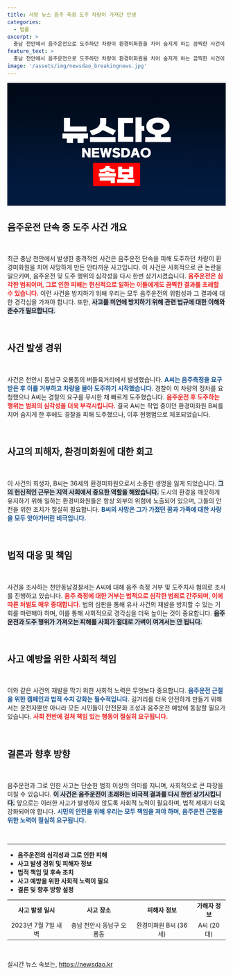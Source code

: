 ```yaml
---
title: 사망 뉴스 음주 측정 도주 차량이 가져간 인생
categories:
  - 법률
excerpt: >
  충남 천안에서 음주운전으로 도주하던 차량이 환경미화원을 치어 숨지게 하는 끔찍한 사건이 발생했다. 경찰은 음주 측정을 거부한 20대 운전자를 체포하고, 철저한 조사에 나섰다. 이 사건의 전말이 궁금하다면 클릭하세요!
feature_text: >
  충남 천안에서 음주운전으로 도주하던 차량이 환경미화원을 치어 숨지게 하는 끔찍한 사건이 발생했다. 경찰은 음주 측정을 거부한 20대 운전자를 체포하고, 철저한 조사에 나섰다. 이 사건의 전말이 궁금하다면 클릭하세요!
image: '/assets/img/newsdao_breakingnews.jpg'
---
```


<p><img src="/assets/img/newsdao_breakingnews.jpg" alt="bookingtag 속보" /></p>

<h2 data-ke-size="size26">음주운전 단속 중 도주 사건 개요</h2>

<p data-ke-size="size16">&nbsp;</p>

<p>최근 충남 천안에서 발생한 충격적인 사건은 음주운전 단속을 피해 도주하던 차량이 환경미화원을 치어 사망하게 만든 안타까운 사고입니다. 이 사건은 사회적으로 큰 논란을 일으키며, 음주운전 및 도주 행위의 심각성을 다시 한번 상기시켰습니다. <b><span style="color: #ee2323;">음주운전은 심각한 범죄이며, 그로 인한 피해는 헌신적으로 일하는 이들에게도 끔찍한 결과를 초래할 수 있습니다.</span></b> 이런 사건을 방지하기 위해 우리는 모두 음주운전의 위험성과 그 결과에 대한 경각심을 가져야 합니다. 또한, <b><span style="background-color: #21538527;">사고를 미연에 방지하기 위해 관련 법규에 대한 이해와 준수가 필요합니다.</span></b></p>

<p data-ke-size="size16">&nbsp;</p>

<h2 data-ke-size="size26">사건 발생 경위</h2>

<p data-ke-size="size16">&nbsp;</p>

<p>사건은 천안시 동남구 오룡동의 버들육거리에서 발생했습니다. <b><span style="color: #1a5490;">A씨는 음주측정을 요구받은 후 이를 거부하고 차량을 몰아 도주하기 시작했습니다.</span></b> 경찰이 이 차량의 정차를 요청했으나 A씨는 경찰의 요구를 무시한 채 빠르게 도주했습니다. <b><span style="color: #ee2323;">음주운전 후 도주하는 행위는 범죄의 심각성을 더욱 부각시킵니다.</span></b> 결국 A씨는 작업 중이던 환경미화원 B씨를 치어 숨지게 한 후에도 경찰을 피해 도주했으나, 이후 현행범으로 체포되었습니다.</p>

<p data-ke-size="size16">&nbsp;</p>

<h2 data-ke-size="size26">사고의 피해자, 환경미화원에 대한 회고</h2>

<p data-ke-size="size16">&nbsp;</p>

<p>이 사건의 희생자, B씨는 36세의 환경미화원으로서 소중한 생명을 잃게 되었습니다. <b><span style="background-color: #21538527;">그의 헌신적인 근무는 지역 사회에서 중요한 역할을 해왔습니다.</span></b> 도시의 환경을 깨끗하게 유지하기 위해 일하는 환경미화원들은 항상 외부의 위험에 노출되어 있으며, 그들의 안전을 위한 조치가 절실히 필요합니다. <b><span style="color: #1a5490;">B씨의 사망은 그가 가졌던 꿈과 가족에 대한 사랑을 모두 앗아가버린 비극입니다.</span></b></p>

<p data-ke-size="size16">&nbsp;</p>

<h2 data-ke-size="size26">법적 대응 및 책임</h2>

<p data-ke-size="size16">&nbsp;</p>

<p>사건을 조사하는 천안동남경찰서는 A씨에 대해 음주 측정 거부 및 도주치사 혐의로 조사를 진행하고 있습니다. <b><span style="color: #ee2323;">음주 측정에 대한 거부는 법적으로 심각한 범죄로 간주되며, 이에 따른 처벌도 매우 중대합니다.</span></b> 법의 심판을 통해 유사 사건의 재발을 방지할 수 있는 기회를 마련해야 하며, 이를 통해 사회적으로 경각심을 더욱 높이는 것이 중요합니다. <b><span style="background-color: #21538527;">음주 운전과 도주 행위가 가져오는 피해를 사회가 절대로 가벼이 여겨서는 안 됩니다.</span></b></p>

<p data-ke-size="size16">&nbsp;</p>

<h2 data-ke-size="size26">사고 예방을 위한 사회적 책임</h2>

<p data-ke-size="size16">&nbsp;</p>

<p>이와 같은 사건의 재발을 막기 위한 사회적 노력은 무엇보다 중요합니다. <b><span style="color: #1a5490;">음주운전 근절을 위한 캠페인과 법적 수치 강화는 필수적입니다.</span></b> 길거리를 더욱 안전하게 만들기 위해서는 운전자뿐만 아니라 모든 시민들이 안전문화 조성과 음주운전 예방에 동참할 필요가 있습니다. <b><span style="color: #ee2323;">사회 전반에 걸쳐 책임 있는 행동이 절실히 요구됩니다.</span></b> </p>

<p data-ke-size="size16">&nbsp;</p>

<h2 data-ke-size="size26">결론과 향후 방향</h2>

<p data-ke-size="size16">&nbsp;</p>

<p>음주운전과 그로 인한 사고는 단순한 범죄 이상의 의미를 지니며, 사회적으로 큰 파장을 미칠 수 있습니다. <b><span style="background-color: #21538527;">이 사건은 음주운전이 초래하는 비극적 결과를 다시 한번 상기시킵니다.</span></b> 앞으로는 이러한 사고가 발생하지 않도록 사회적 노력이 필요하며, 법적 제재가 더욱 강화되어야 합니다. <b><span style="color: #1a5490;">시민의 안전을 위해 우리는 모두 책임을 져야 하며, 음주운전 근절을 위한 노력이 절실히 요구됩니다.</span></b></p>

<p data-ke-size="size16">&nbsp;</p>

<hr />

<ul>
<li><b>음주운전의 심각성과 그로 인한 피해</b></li>
<li><b>사고 발생 경위 및 피해자 정보</b></li>
<li><b>법적 책임 및 후속 조치</b></li>
<li><b>사고 예방을 위한 사회적 노력이 필요</b></li>
<li><b>결론 및 향후 방향 설정</b></li>
</ul>

<table style="width: 100%;">
<tr>
<td style="text-align: center; height: 17px;"><b>사고 발생 일시</b></td>
<td style="text-align: center; height: 17px;"><b>사고 장소</b></td>
<td style="text-align: center; height: 17px;"><b>피해자 정보</b></td>
<td style="text-align: center; height: 17px;"><b>가해자 정보</b></td>
</tr>
<tr>
<td style="text-align: center; height: 17px;">2023년 7월 7일 새벽</td>
<td style="text-align: center; height: 17px;">충남 천안시 동남구 오룡동</td>
<td style="text-align: center; height: 17px;">환경미화원 B씨 (36세)</td>
<td style="text-align: center; height: 17px;">A씨 (20대)</td>
</tr>
</table>

<p data-ke-size="size16">&nbsp;</p>
실시간 뉴스 속보는, <a href="https://newsdao.kr" rel="dofollow">https://newsdao.kr</a>



